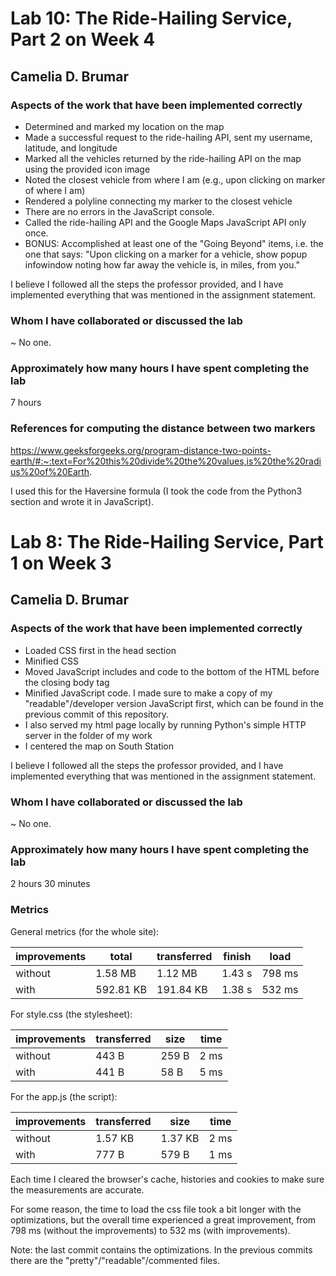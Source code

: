 # Lab 10: The Ride-Hailing Service, Part 2 on Week 4

## Camelia D. Brumar

### Aspects of the work that have been implemented correctly

- Determined and marked my location on the map
- Made a successful request to the ride-hailing API, sent my username, latitude, and longitude
- Marked all the vehicles returned by the ride-hailing API on the map using the provided icon image
- Noted the closest vehicle from where I am (e.g., upon clicking on marker of where I am)
- Rendered a polyline connecting my marker to the closest vehicle
- There are no errors in the JavaScript console.
- Called the ride-hailing API and the Google Maps JavaScript API only once.
- BONUS: Accomplished at least one of the "Going Beyond" items, i.e. the one that says: "Upon clicking on a marker for a vehicle, show popup infowindow noting how far away the vehicle is, in miles, from you."

I believe I followed all the steps the professor provided, and I have implemented everything that was mentioned in the assignment statement.

### Whom I have collaborated or discussed the lab
~ No one.

### Approximately how many hours I have spent completing the lab
7 hours

### References for computing the distance between two markers
https://www.geeksforgeeks.org/program-distance-two-points-earth/#:~:text=For%20this%20divide%20the%20values,is%20the%20radius%20of%20Earth.

I used this for the Haversine formula (I took the code from the Python3 section and wrote it in JavaScript).


# Lab 8: The Ride-Hailing Service, Part 1 on Week 3

## Camelia D. Brumar

### Aspects of the work that have been implemented correctly

- Loaded CSS first in the head section
- Minified CSS
- Moved JavaScript includes and code to the bottom of the HTML before the closing body tag
- Minified JavaScript code. I made sure to make a copy of my "readable"/developer version JavaScript first, which can be found in the previous commit of this repository.
- I also served my html page locally by running Python's simple HTTP server in the folder of my work
- I centered the map on South Station

I believe I followed all the steps the professor provided, and I have implemented everything that was mentioned in the assignment statement.

### Whom I have collaborated or discussed the lab
~ No one.

### Approximately how many hours I have spent completing the lab
2 hours 30 minutes

### Metrics

General metrics (for the whole site):

| improvements | total     | transferred | finish | load   |
|--------------|-----------|-------------|--------|--------|
| without      | 1.58 MB   | 1.12 MB     | 1.43 s | 798 ms |
| with         | 592.81 KB | 191.84 KB   | 1.38 s | 532 ms |

For style.css (the stylesheet):

| improvements | transferred | size  | time |
|--------------|-------------|-------|------|
| without      | 443 B       | 259 B | 2 ms |
| with         | 441 B       | 58 B  | 5 ms |

For the app.js (the script):

| improvements | transferred | size    | time |
|--------------|-------------|---------|------|
| without      | 1.57 KB     | 1.37 KB | 2 ms |
| with         | 777 B       | 579 B   | 1 ms |

Each time I cleared the browser's cache, histories and cookies to make sure the measurements are accurate.

For some reason, the time to load the css file took a bit longer with
the optimizations, but the overall time experienced a great improvement, 
from 798 ms (without the improvements) to 532 ms (with improvements).

Note: the last commit contains the optimizations. In the previous commits there are the "pretty"/"readable"/commented files.
